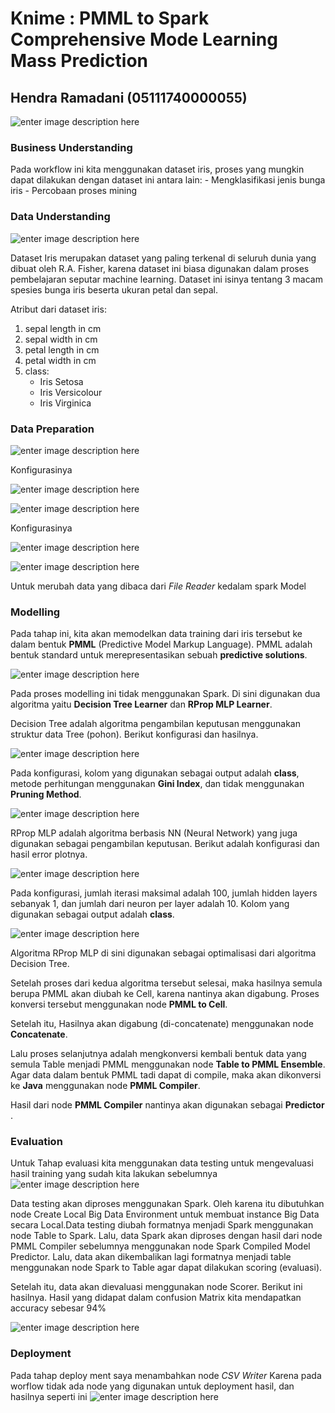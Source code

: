 # Knime : PMML to Spark Comprehensive Mode Learning Mass Prediction
## Hendra Ramadani (05111740000055)

![enter image description here](Dokumentasi/workflow.PNG)

### Business Understanding
Pada workflow ini kita menggunakan dataset iris, proses yang mungkin dapat dilakukan dengan dataset ini antara lain:
    - Mengklasifikasi jenis bunga iris 
    - Percobaan proses mining

### Data Understanding
![enter image description here](Dokumentasi/iris.PNG)

Dataset Iris merupakan dataset yang paling terkenal di seluruh dunia yang dibuat oleh R.A. Fisher, karena dataset ini biasa digunakan dalam proses pembelajaran seputar machine learning. Dataset ini isinya tentang 3 macam spesies bunga iris beserta ukuran petal dan sepal.

Atribut dari dataset iris:
1. sepal length in cm
2. sepal width in cm
3. petal length in cm
4. petal width in cm
5. class:
    - Iris Setosa
    - Iris Versicolour
    - Iris Virginica

### Data Preparation
![enter image description here](Dokumentasi/file_reader1.PNG)

Konfigurasinya

![enter image description here](Dokumentasi/konfigurasi_fr1.PNG)

![enter image description here](Dokumentasi/file_reader2.PNG)

Konfigurasinya

![enter image description here](Dokumentasi/konfigurasi_fr2.PNG)


![enter image description here](Dokumentasi/spark.PNG)

Untuk merubah data yang dibaca dari _File Reader_ kedalam spark Model

### Modelling
Pada tahap ini, kita akan memodelkan data training dari iris tersebut ke dalam bentuk **PMML** (Predictive Model Markup Language). PMML adalah bentuk standard untuk merepresentasikan sebuah **predictive solutions**.

![enter image description here](Dokumentasi/modelling.PNG)

Pada proses modelling ini tidak menggunakan Spark. Di sini digunakan dua algoritma yaitu **Decision Tree Learner** dan **RProp MLP Learner**.

Decision Tree adalah algoritma pengambilan keputusan menggunakan struktur data Tree (pohon). Berikut konfigurasi dan hasilnya.

![enter image description here](Dokumentasi/Decision_Tree_Learner.PNG)

Pada konfigurasi, kolom yang digunakan sebagai output adalah **class**, metode perhitungan menggunakan **Gini Index**,  dan tidak menggunakan **Pruning Method**.

![enter image description here](Dokumentasi/Decision_Tree_Learner_result.PNG)

RProp MLP adalah algoritma berbasis NN (Neural Network) yang juga digunakan sebagai pengambilan keputusan. Berikut adalah konfigurasi dan hasil error plotnya.

![enter image description here](Dokumentasi/RProp_MLP_Learner.PNG)

Pada konfigurasi, jumlah iterasi maksimal adalah 100, jumlah hidden layers sebanyak 1, dan jumlah dari neuron per layer adalah 10. Kolom yang digunakan sebagai output adalah **class**.

![enter image description here](Dokumentasi/eror_plot.PNG)

Algoritma RProp MLP di sini digunakan sebagai optimalisasi dari algoritma Decision Tree. 

Setelah proses dari kedua algoritma tersebut selesai, maka hasilnya semula berupa PMML akan diubah ke Cell, karena nantinya akan digabung. Proses konversi tersebut menggunakan node **PMML to Cell**.

Setelah itu, Hasilnya akan digabung (di-concatenate) menggunakan node **Concatenate**.

Lalu proses selanjutnya adalah mengkonversi kembali bentuk data yang semula Table menjadi PMML menggunakan node **Table to PMML Ensemble**. Agar data dalam bentuk PMML tadi dapat di compile, maka akan dikonversi ke  **Java**  menggunakan node  **PMML Compiler**.

Hasil dari node  **PMML Compiler**  nantinya akan digunakan sebagai  **Predictor** .

### Evaluation
Untuk Tahap evaluasi kita menggunakan data testing untuk mengevaluasi hasil training yang sudah kita lakukan sebelumnya
![enter image description here](Dokumentasi/evaluation.PNG)

Data testing akan diproses menggunakan Spark. Oleh karena itu dibutuhkan node Create Local Big Data Environment untuk membuat instance Big Data secara Local.Data testing diubah formatnya menjadi Spark menggunakan node Table to Spark. Lalu, data Spark akan diproses dengan hasil dari node PMML Compiler sebelumnya menggunakan node Spark Compiled Model Predictor. Lalu, data akan dikembalikan lagi formatnya menjadi table menggunakan node Spark to Table agar dapat dilakukan scoring (evaluasi).

Setelah itu, data akan dievaluasi menggunakan node Scorer. Berikut ini hasilnya.
Hasil yang didapat dalam confusion Matrix kita mendapatkan accuracy sebesar 94%

![enter image description here](Dokumentasi/scorer.PNG)


### Deployment
Pada tahap deploy ment saya menambahkan node _CSV Writer_ Karena pada worflow tidak ada node yang digunakan untuk deployment hasil, dan hasilnya seperti ini
![enter image description here](Dokumentasi/deployment.PNG)
